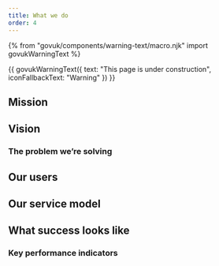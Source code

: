 ```yaml
---
title: What we do
order: 4
---
```

{% from "govuk/components/warning-text/macro.njk" import govukWarningText %}

{{ govukWarningText({
  text: "This page is under construction",
  iconFallbackText: "Warning"
}) }}

## Mission

## Vision

### The problem we’re solving

## Our users

## Our service model

## What success looks like

### Key performance indicators